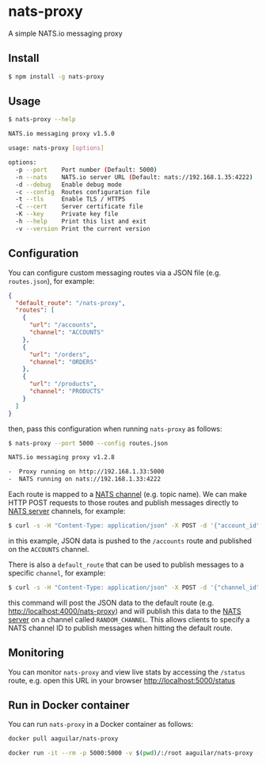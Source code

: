 # nats-proxy

A simple NATS.io messaging proxy

## Install 

```bash
$ npm install -g nats-proxy
```

## Usage

```bash
$ nats-proxy --help

NATS.io messaging proxy v1.5.0

usage: nats-proxy [options]

options:
  -p --port    Port number (Default: 5000)
  -n --nats    NATS.io server URL (Default: nats://192.168.1.35:4222)
  -d --debug   Enable debug mode
  -c --config  Routes configuration file
  -t --tls     Enable TLS / HTTPS
  -C --cert    Server certificate file
  -K --key     Private key file
  -h --help    Print this list and exit
  -v --version Print the current version
```

## Configuration
 
You can configure custom messaging routes via a JSON file (e.g. ```routes.json```), for example: 
  
```json
{
  "default_route": "/nats-proxy",
  "routes": [
    {
      "url": "/accounts",
      "channel": "ACCOUNTS"
    },
    {
      "url": "/orders",
      "channel": "ORDERS"
    },
    {
      "url": "/products",
      "channel": "PRODUCTS"
    }
  ]
}

```

then, pass this configuration when running ```nats-proxy``` as follows:

```bash
$ nats-proxy --port 5000 --config routes.json

NATS.io messaging proxy v1.2.8

-  Proxy running on http://192.168.1.33:5000
-  NATS running on nats://192.168.1.33:4222
```

Each route is mapped to a [NATS channel](http://nats.io/documentation/internals/nats-protocol/) (e.g. topic name). We can make HTTP POST requests to those routes and publish messages directly to [NATS server](https://nats.io/) channels, for example:

```bash
$ curl -s -H "Content-Type: application/json" -X POST -d '{"account_id":"ACC-123456789","order_id":"PO-123456789"}' http://localhost:5000/accounts
```

in this example, JSON data is pushed to the ```/accounts``` route and published on the ```ACCOUNTS``` channel.  

There is also a ```default_route``` that can be used to publish messages to a specific ```channel```, for example:
 
```bash
$ curl -s -H "Content-Type: application/json" -X POST -d '{"channel_id":"RANDOM_CHANNEL","account":"ACC-123456789","orders":"PO-123456789"}' http://localhost:5000/nats-proxy
```

this command will post the JSON data to the default route (e.g. [http://localhost:4000/nats-proxy](http://localhost:4000/nats-proxy)) and will publish this data to the [NATS server](https://nats.io/) on a channel called ```RANDOM_CHANNEL```.
This allows clients to specify a NATS channel ID to publish messages when hitting the default route. 

## Monitoring

You can monitor ```nats-proxy``` and view live stats by accessing the ```/status``` route, e.g. open this URL in your browser [http://localhost:5000/status](http://localhost:5000/status)

## Run in Docker container

You can run ```nats-proxy``` in a Docker container as follows:

```bash
docker pull aaguilar/nats-proxy
```

```bash
docker run -it --rm -p 5000:5000 -v $(pwd)/:/root aaguilar/nats-proxy -p 5000 -n nats://192.168.1.33:4222 -c /root/routes.json
```

